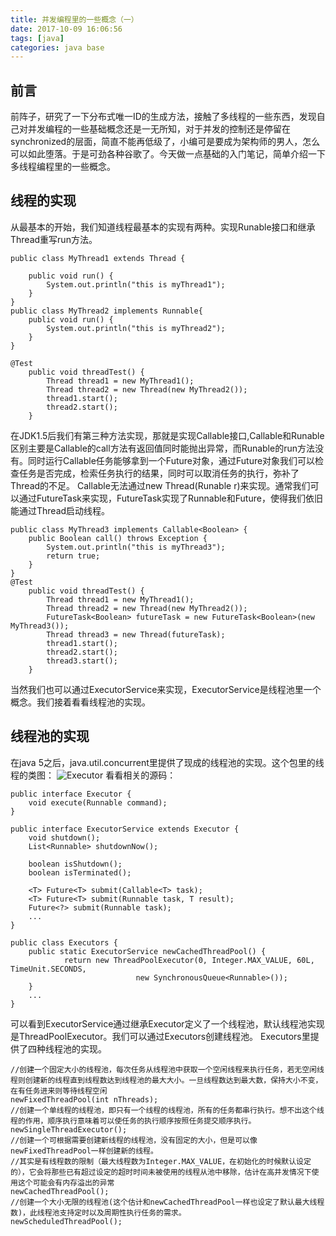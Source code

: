 ```yaml
---
title: 并发编程里的一些概念（一）
date: 2017-10-09 16:06:56
tags: [java]
categories: java base
---
```

## 前言
前阵子，研究了一下分布式唯一ID的生成方法，接触了多线程的一些东西，发现自己对并发编程的一些基础概念还是一无所知，对于并发的控制还是停留在synchronized的层面，简直不能再低级了，小编可是要成为架构师的男人，怎么可以如此堕落。于是可劲各种谷歌了。今天做一点基础的入门笔记，简单介绍一下多线程编程里的一些概念。
## 线程的实现
从最基本的开始，我们知道线程最基本的实现有两种。实现Runable接口和继承Thread重写run方法。
<!--more-->
```
public class MyThread1 extends Thread {

    public void run() {
        System.out.println("this is myThread1");
    }
}
public class MyThread2 implements Runnable{
    public void run() {
        System.out.println("this is myThread2");
    }
}

@Test
    public void threadTest() {
        Thread thread1 = new MyThread1();
        Thread thread2 = new Thread(new MyThread2());
        thread1.start();
        thread2.start();
    }

```
在JDK1.5后我们有第三种方法实现，那就是实现Callable接口,Callable和Runable区别主要是Callable的call方法有返回值同时能抛出异常，而Runable的run方法没有。同时运行Callable任务能够拿到一个Future对象，通过Future对象我们可以检查任务是否完成，检索任务执行的结果，同时可以取消任务的执行，弥补了Thread的不足。
Callable无法通过new Thread(Runable r)来实现。通常我们可以通过FutureTask来实现，FutureTask实现了Runnable和Future，使得我们依旧能通过Thread启动线程。
```
public class MyThread3 implements Callable<Boolean> {
    public Boolean call() throws Exception {
        System.out.println("this is myThread3");
        return true;
    }
}
@Test
    public void threadTest() {
        Thread thread1 = new MyThread1();
        Thread thread2 = new Thread(new MyThread2());
        FutureTask<Boolean> futureTask = new FutureTask<Boolean>(new MyThread3());
        Thread thread3 = new Thread(futureTask);
        thread1.start();
        thread2.start();
        thread3.start();
    }
```
当然我们也可以通过ExecutorService来实现，ExecutorService是线程池里一个概念。我们接着看看线程池的实现。
## 线程池的实现
在java 5之后，java.util.concurrent里提供了现成的线程池的实现。这个包里的线程的类图：
![Executor](/images/thread/Executor.png)
看看相关的源码：
```
public interface Executor {
    void execute(Runnable command);
}

public interface ExecutorService extends Executor {
    void shutdown();
    List<Runnable> shutdownNow();

    boolean isShutdown();
    boolean isTerminated();

    <T> Future<T> submit(Callable<T> task);
    <T> Future<T> submit(Runnable task, T result);
    Future<?> submit(Runnable task);
    ...
}

public class Executors {
    public static ExecutorService newCachedThreadPool() {
            return new ThreadPoolExecutor(0, Integer.MAX_VALUE, 60L, TimeUnit.SECONDS, 
                            new SynchronousQueue<Runnable>());
    }
    ...
}
```
可以看到ExecutorService通过继承Executor定义了一个线程池，默认线程池实现是ThreadPoolExecutor。我们可以通过Executors创建线程池。
Executors里提供了四种线程池的实现。
```
//创建一个固定大小的线程池，每次任务从线程池中获取一个空闲线程来执行任务，若无空闲线程则创建新的线程直到线程数达到线程池的最大大小。一旦线程数达到最大数，保持大小不变，在有任务进来则等待线程空闲
newFixedThreadPool(int nThreads);
//创建一个单线程的线程池，即只有一个线程的线程池，所有的任务都串行执行。想不出这个线程的作用，顺序执行意味着可以使任务的执行顺序按照任务提交顺序执行。
newSingleThreadExecutor();
//创建一个可根据需要创建新线程的线程池，没有固定的大小，但是可以像newFixedThreadPool一样创建新的线程。
//其实是有线程数的限制（最大线程数为Integer.MAX_VALUE，在初始化的时候默认设定的），它会将那些已有超过设定的超时时间未被使用的线程从池中移除，估计在高并发情况下使用这个可能会有内存溢出的异常
newCachedThreadPool();
//创建一个大小无限的线程池(这个估计和newCachedThreadPool一样也设定了默认最大线程数)，此线程池支持定时以及周期性执行任务的需求。
newScheduledThreadPool();

```
